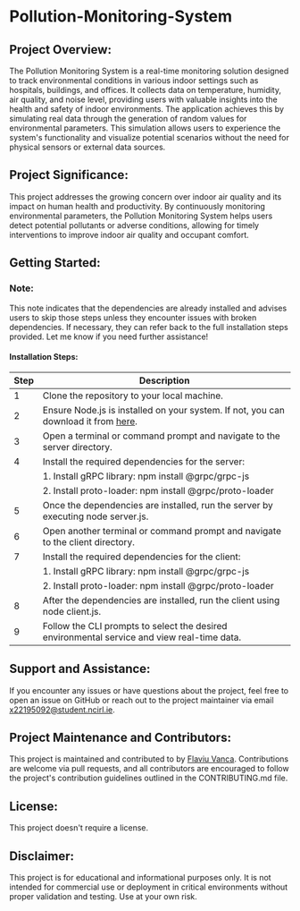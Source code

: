# Pollution-Monitoring-System

## Project Overview:
The Pollution Monitoring System is a real-time monitoring solution designed to track environmental conditions in various indoor settings such as hospitals, buildings, and offices. It collects data on temperature, humidity, air quality, and noise level, providing users with valuable insights into the health and safety of indoor environments. The application achieves this by simulating real data through the generation of random values for environmental parameters. This simulation allows users to experience the system's functionality and visualize potential scenarios without the need for physical sensors or external data sources.

## Project Significance:
This project addresses the growing concern over indoor air quality and its impact on human health and productivity. By continuously monitoring environmental parameters, the Pollution Monitoring System helps users detect potential pollutants or adverse conditions, allowing for timely interventions to improve indoor air quality and occupant comfort.

## Getting Started:
### Note:
This note indicates that the dependencies are already installed and advises users to skip those steps unless they encounter issues with broken dependencies. If necessary, they can refer back to the full installation steps provided. Let me know if you need further assistance!
#### Installation Steps:
|**Step**|**Description**|
|----|-----------|
| 1  | Clone the repository to your local machine.|
| 2  | Ensure Node.js is installed on your system. If not, you can download it from [here](https://nodejs.org/en/download/current).|
| 3  | Open a terminal or command prompt and navigate to the server directory.|
| 4  | Install the required dependencies for the server:
|    |      1. Install gRPC library: npm install @grpc/grpc-js
|    |      2. Install proto-loader: npm install @grpc/proto-loader|
| 5  | Once the dependencies are installed, run the server by executing node server.js.|
| 6  | Open another terminal or command prompt and navigate to the client directory.|
| 7  | Install the required dependencies for the client:
|    |      1. Install gRPC library: npm install @grpc/grpc-js
|    |      2. Install proto-loader: npm install @grpc/proto-loader|
| 8  | After the dependencies are installed, run the client using node client.js.|
| 9  | Follow the CLI prompts to select the desired environmental service and view real-time data.|

## Support and Assistance:
If you encounter any issues or have questions about the project, feel free to open an issue on GitHub or reach out to the project maintainer via email x22195092@student.ncirl.ie.

## Project Maintenance and Contributors:
This project is maintained and contributed to by [Flaviu Vanca](https://github.com/thaparazite). Contributions are welcome via pull requests, and all contributors are encouraged to follow the project's contribution guidelines outlined in the CONTRIBUTING.md file.

## License:
This project doesn't require a license.

## Disclaimer:
This project is for educational and informational purposes only. It is not intended for commercial use or deployment in critical environments without proper validation and testing. Use at your own risk.